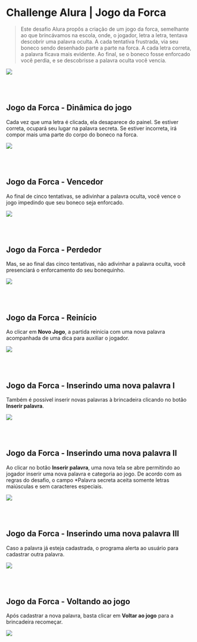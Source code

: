 # Challenge Alura | Jogo da Forca

> Este desafio Alura propôs a criação de um jogo da forca, semelhante ao que brincávamos na escola, onde, o jogador, letra a letra, tentava descobrir uma palavra oculta. A cada tentativa frustrada, via seu boneco sendo desenhado parte a parte na forca. A cada letra correta, a palavra ficava mais evidente. Ao final, se o boneco fosse enforcado você perdia, e se descobrisse a palavra oculta você vencia. 

<img src="./readme_img/tela_um.png">

<br><br>

## Jogo da Forca - Dinâmica do jogo

Cada vez que uma letra é clicada, ela desaparece do painel. Se estiver correta, ocupará seu lugar na palavra secreta. Se estiver incorreta, irá compor mais uma parte do corpo do boneco na forca. 

<img src="./readme_img/tela_dois.png">

<br><br>

## Jogo da Forca - Vencedor

Ao final de cinco tentativas, se adivinhar a palavra oculta, você vence o jogo impedindo que seu boneco seja enforcado. 

<img src="./readme_img/tela_tres.png">

<br><br>

## Jogo da Forca - Perdedor

Mas, se ao final das cinco tentativas, não adivinhar a palavra oculta, você presenciará o enforcamento do seu bonequinho. 

<img src="./readme_img/tela_quatro.png">

<br><br>

## Jogo da Forca - Reinício

Ao clicar em **Novo Jogo**, a partida reinicia com uma nova palavra acompanhada de uma dica para auxiliar o jogador.

<img src="./readme_img/tela_cinco.png">

<br><br>


## Jogo da Forca - Inserindo uma nova palavra I

Também é possível inserir novas palavras à brincadeira clicando no botão **Inserir palavra**.

<img src="./readme_img/tela_seis.png">

<br><br>

## Jogo da Forca - Inserindo uma nova palavra II

Ao clicar no botão **Inserir palavra**, uma nova tela se abre permitindo ao jogador inserir uma nova palavra e categoria ao jogo. De acordo com as regras do desafio, o campo *Palavra secreta aceita somente letras maiúsculas e sem caracteres especiais.

<img src="./readme_img/tela_sete.png">

<br><br>

## Jogo da Forca - Inserindo uma nova palavra III

Caso a palavra já esteja cadastrada, o programa alerta ao usuário para cadastrar outra palavra.

<img src="./readme_img/tela_oito.png">

<br><br>

## Jogo da Forca - Voltando ao jogo

Após cadastrar a nova palavra, basta clicar em **Voltar ao jogo** para a brincadeira recomeçar.

<img src="./readme_img/tela_nove.png">









